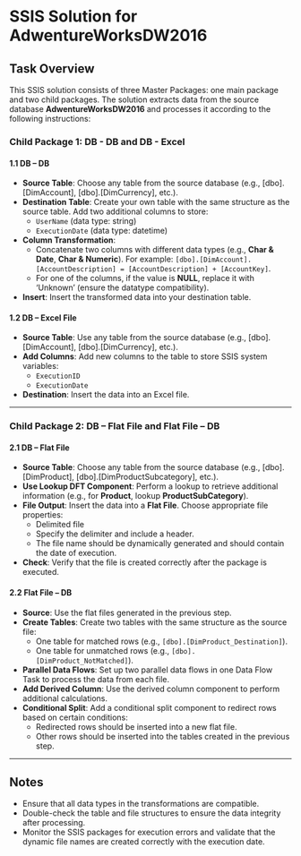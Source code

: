 # SSIS Solution for AdwentureWorksDW2016

## Task Overview

This SSIS solution consists of three Master Packages: one main package and two child packages. The solution extracts data from the source database **AdwentureWorksDW2016** and processes it according to the following instructions:

### Child Package 1: DB - DB and DB - Excel

#### 1.1 DB – DB
- **Source Table**: Choose any table from the source database (e.g., [dbo].[DimAccount], [dbo].[DimCurrency], etc.).
- **Destination Table**: Create your own table with the same structure as the source table. Add two additional columns to store:
  - `UserName` (data type: string)
  - `ExecutionDate` (data type: datetime)
- **Column Transformation**:
  - Concatenate two columns with different data types (e.g., **Char & Date**, **Char & Numeric**). For example: `[dbo].[DimAccount].[AccountDescription] = [AccountDescription] + [AccountKey]`.
  - For one of the columns, if the value is **NULL**, replace it with ‘Unknown’ (ensure the datatype compatibility).
- **Insert**: Insert the transformed data into your destination table.

#### 1.2 DB – Excel File
- **Source Table**: Use any table from the source database (e.g., [dbo].[DimAccount], [dbo].[DimCurrency], etc.).
- **Add Columns**: Add new columns to the table to store SSIS system variables:
  - `ExecutionID` 
  - `ExecutionDate`
- **Destination**: Insert the data into an Excel file.

---

### Child Package 2: DB – Flat File and Flat File – DB

#### 2.1 DB – Flat File
- **Source Table**: Choose any table from the source database (e.g., [dbo].[DimProduct], [dbo].[DimProductSubcategory], etc.).
- **Use Lookup DFT Component**: Perform a lookup to retrieve additional information (e.g., for **Product**, lookup **ProductSubCategory**).
- **File Output**: Insert the data into a **Flat File**. Choose appropriate file properties:
  - Delimited file
  - Specify the delimiter and include a header.
  - The file name should be dynamically generated and should contain the date of execution.
- **Check**: Verify that the file is created correctly after the package is executed.

#### 2.2 Flat File – DB
- **Source**: Use the flat files generated in the previous step.
- **Create Tables**: Create two tables with the same structure as the source file:
  - One table for matched rows (e.g., `[dbo].[DimProduct_Destination]`).
  - One table for unmatched rows (e.g., `[dbo].[DimProduct_NotMatched]`).
- **Parallel Data Flows**: Set up two parallel data flows in one Data Flow Task to process the data from each file.
- **Add Derived Column**: Use the derived column component to perform additional calculations.
- **Conditional Split**: Add a conditional split component to redirect rows based on certain conditions:
  - Redirected rows should be inserted into a new flat file.
  - Other rows should be inserted into the tables created in the previous step.

---

## Notes

- Ensure that all data types in the transformations are compatible.
- Double-check the table and file structures to ensure the data integrity after processing.
- Monitor the SSIS packages for execution errors and validate that the dynamic file names are created correctly with the execution date.
